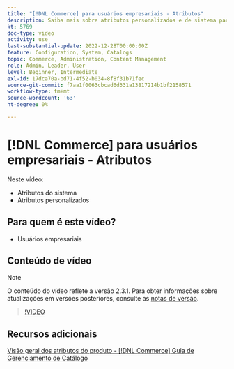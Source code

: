 ```yaml
---
title: "[!DNL Commerce] para usuários empresariais - Atributos"
description: Saiba mais sobre atributos personalizados e de sistema para produtos.
kt: 5769
doc-type: video
activity: use
last-substantial-update: 2022-12-28T00:00:00Z
feature: Configuration, System, Catalogs
topic: Commerce, Administration, Content Management
role: Admin, Leader, User
level: Beginner, Intermediate
exl-id: 17dca70a-bd71-4f52-b034-8f8f31b71fec
source-git-commit: f7aa1f0063cbcad6d331a13817214b1bf2158571
workflow-type: tm+mt
source-wordcount: '63'
ht-degree: 0%

---
```


# [!DNL Commerce] para usuários empresariais - Atributos

Neste vídeo:

- Atributos do sistema
- Atributos personalizados

## Para quem é este vídeo?

- Usuários empresariais

## Conteúdo de vídeo

>[!NOTE]
>
>O conteúdo do vídeo reflete a versão 2.3.1. Para obter informações sobre atualizações em versões posteriores, consulte as [notas de versão](https://experienceleague.adobe.com/docs/commerce-operations/release/notes/overview.html).

>[!VIDEO](https://video.tv.adobe.com/v/35954?quality=12&learn=on)

## Recursos adicionais

[Visão geral dos atributos do produto - [!DNL Commerce] Guia de Gerenciamento de Catálogo](https://experienceleague.adobe.com/docs/commerce-admin/catalog/product-attributes/product-attributes.html)
